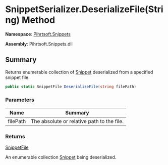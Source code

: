 # SnippetSerializer\.DeserializeFile\(String\) Method

**Namespace**: [Pihrtsoft.Snippets](../../README.md)

**Assembly**: Pihrtsoft\.Snippets\.dll

## Summary

Returns enumerable collection of [Snippet](../../Snippet/README.md) deserialized from a specified snippet file\.

```csharp
public static SnippetFile DeserializeFile(string filePath)
```

### Parameters

| Name | Summary |
| ---- | ------- |
| filePath | The absolute or relative path to the file\. |

### Returns

[SnippetFile](../../SnippetFile/README.md)

An enumerable collection [Snippet](../../Snippet/README.md) being deserialized\.